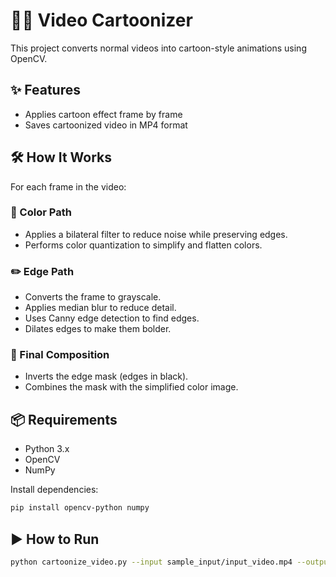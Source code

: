 # 🎥🎨 Video Cartoonizer

This project converts normal videos into cartoon-style animations using OpenCV.

## ✨ Features
- Applies cartoon effect frame by frame
- Saves cartoonized video in MP4 format

## 🛠️ How It Works

For each frame in the video:

### 🎨 Color Path
- Applies a bilateral filter to reduce noise while preserving edges.
- Performs color quantization to simplify and flatten colors.

### ✏️ Edge Path
- Converts the frame to grayscale.
- Applies median blur to reduce detail.
- Uses Canny edge detection to find edges.
- Dilates edges to make them bolder.

### 🧩 Final Composition
- Inverts the edge mask (edges in black).
- Combines the mask with the simplified color image.

## 📦 Requirements
- Python 3.x  
- OpenCV  
- NumPy  

Install dependencies:

```bash
pip install opencv-python numpy
```

## ▶️ How to Run

```bash
python cartoonize_video.py --input sample_input/input_video.mp4 --output sample_output/cartoonized_video.mp4
```
